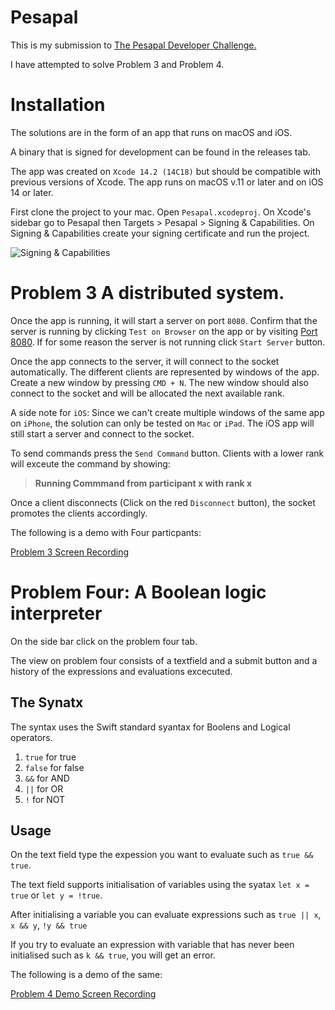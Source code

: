 # Pesapal
This is my submission to [The Pesapal Developer Challenge.](https://pesapal.freshteam.com/jobs/2OU7qEKgG4DR/junior-developer-23)

I have attempted to solve Problem 3 and Problem 4.

# Installation
The solutions are in the form of an app that runs on macOS and iOS.

A binary that is signed for development can be found in the releases tab.

The app was created on `Xcode 14.2 (14C18)` but should be compatible with previous versions of Xcode. The app runs on macOS v.11 or later and on iOS 14 or later.

First clone the project to your mac. Open `Pesapal.xcodeproj`. On Xcode's sidebar go to Pesapal then Targets > Pesapal > Signing & Capabilities. 
On Signing & Capabilities create your signing certificate and run the project.

![Signing & Capabilities](https://user-images.githubusercontent.com/30172987/216751079-54adf32b-6cfe-49a7-940a-54adb13e9de3.png)

# Problem 3 A distributed system.
Once the app is running, it will start a server on port `8080`. Confirm that the server is running by clicking `Test on Browser` on the app or by visiting [Port 8080](http://localhost:8080). If for some reason the server is not running click `Start Server` button.

Once the app connects to the server, it will connect to the socket automatically. The different clients are represented by windows of the app. Create a new window by pressing `CMD + N`. The new window should also connect to the socket and will be allocated the next available rank.

A side note for `iOS`: Since we can't create multiple windows of the same app on `iPhone`, the solution can only be tested on `Mac` or `iPad`. The iOS app will still start a server and connect to the socket.

To send commands press the `Send Command` button. Clients with a lower rank will exceute the command by showing: 
> **Running Commmand from participant x with rank x**

Once a client disconnects (Click on the red `Disconnect` button), the socket promotes the clients accordingly.

The following is a demo with Four particpants: 

[Problem 3 Screen Recording](https://user-images.githubusercontent.com/30172987/216752425-8bdf2c05-a183-4bcd-8bab-5d884012ffe2.mp4)

# Problem Four: A Boolean logic interpreter
On the side bar click on the problem four tab.

The view on problem four consists of a textfield and a submit button and a history of the expressions and evaluations excecuted.

## The Synatx
The syntax uses the Swift standard syantax for Boolens and Logical operators.

1. `true` for true
2. `false` for false
3. `&&` for AND
4. `||` for OR
5. `!` for NOT

## Usage
On the text field type the expession you want to evaluate such as `true && true`.

The text field supports initialisation of variables using the syatax `let x = true` or `let y = !true`.

After initialising a variable you can evaluate expressions such as `true || x`, `x && y`, `!y && true`

If you try to evaluate an expression with variable that has never been initialised such as `k && true`, you will get an error.

The following is a demo of the same:

[Problem 4 Demo Screen Recording](https://user-images.githubusercontent.com/30172987/216753258-78eb3985-8a0c-40d9-b62e-cdcf0ce2ebd1.mp4)
